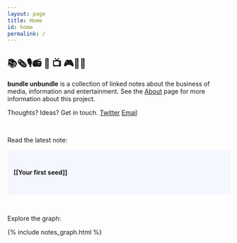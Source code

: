```yaml
---
layout: page
title: Home
id: home
permalink: /
---
```

## 📚🗞🎙📻 🎥 📺 🎮📱🤑

<b>bundle unbundle</b> is a collection of linked notes about the business of media, information and entertainment. See the <a class="internal-link" href="/about">About</a> page for more information about this project. 

Thoughts? Ideas? Get in touch. [Twitter](https://twitter.com/bundleunbundle) [Email](bundleunbundle@gmail.com)

<br>

Read the latest note: 
<p style="padding: 3em 1em; background: #f5f7ff; border-radius: 4px;">
<span style="font-weight: bold">[[Your first seed]]</span> 
</p>

<style>
  .wrapper {
    max-width: 46em;
  }
</style>

<br>
<p>Explore the graph:</p>

{% include notes_graph.html %}
